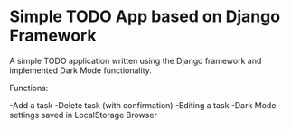 # Simple TODO App based on Django Framework

A simple TODO application written using the Django framework and implemented Dark Mode functionality.

Functions:

-Add a task
-Delete task (with confirmation)
-Editing a task
-Dark Mode - settings saved in LocalStorage Browser

